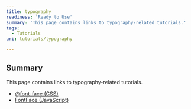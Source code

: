 ```yaml
---
title: typography
readiness: 'Ready to Use'
summary: 'This page contains links to typography-related tutorials.'
tags:
  - Tutorials
uri: tutorials/typography

---
```

## Summary

This page contains links to typography-related tutorials.

-   [@font-face (CSS)](/tutorials/typography/font-face)
-   [FontFace (JavaScript)](/tutorials/typography/fontface)

